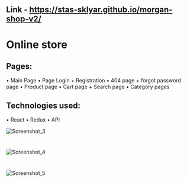 ## Link - https://stas-sklyar.github.io/morgan-shop-v2/

# Online store

## Pages: 
  • Main Page
  • Page Login + Registration
  • 404 page + forgot password page
  • Product page
  • Cart page + Search page
  • Сategory pages
  
  
  
## Technologies used:
  • React
  • Redux
  • API

![Screenshot_3](https://user-images.githubusercontent.com/61268997/122746594-d5dcaf00-d292-11eb-86c3-26d5dd4f06f5.png)

#

![Screenshot_4](https://user-images.githubusercontent.com/61268997/122746663-e856e880-d292-11eb-9da8-8dee022eb83c.png)

# 

![Screenshot_5](https://user-images.githubusercontent.com/61268997/122746818-12100f80-d293-11eb-95d4-e97cb07a7482.png)
